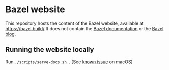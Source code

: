# Bazel website

This repository hosts the content of the Bazel website, available at https://bazel.build/
It does not contain the [Bazel documentation](https://github.com/bazelbuild/bazel/tree/master/site/docs) or the [Bazel blog](https://github.com/bazelbuild/bazel-blog).

## Running the website locally

Run `./scripts/serve-docs.sh `.
(See [known issue](https://github.com/bazelbuild/bazel-website/issues/28) on macOS)
